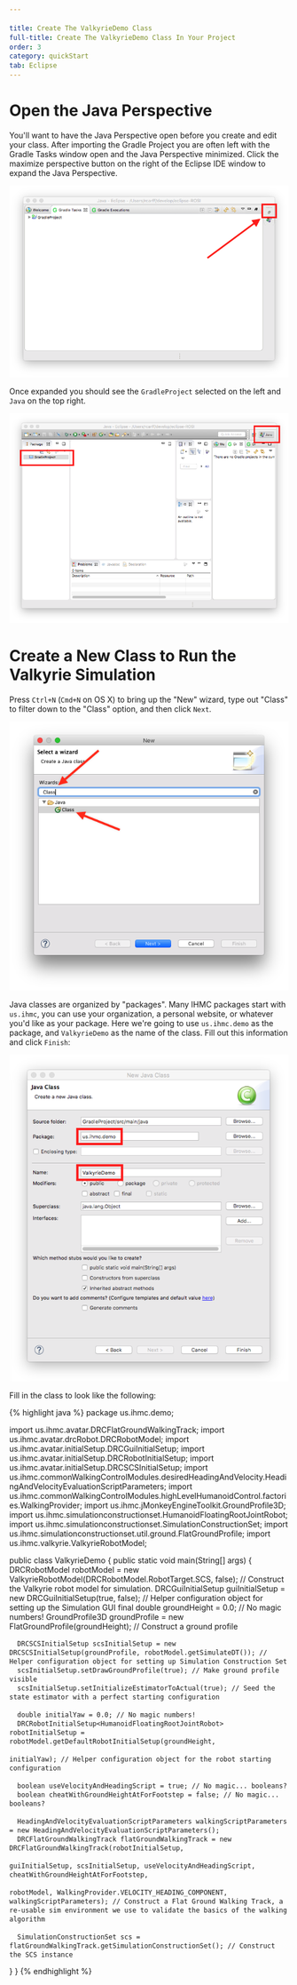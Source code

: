 ```yaml
---

title: Create The ValkyrieDemo Class
full-title: Create The ValkyrieDemo Class In Your Project
order: 3
category: quickStart
tab: Eclipse
---
```


# Open the Java Perspective

You'll want to have the Java Perspective open before you create and edit your class.  After importing the Gradle Project you are often left with the Gradle Tasks window open and the Java Perspective minimized. Click the maximize perspective button on the right of the Eclipse IDE window to expand the Java Perspective.

![Wizard Search](/resources/images/quickstart/eclipseAfterGradleImport.png)

Once expanded you should see the `GradleProject` selected on the left and `Java` on the top right.

![Wizard Search](/resources/images/quickstart/eclipseJavaPerspective.png)

# Create a New Class to Run the Valkyrie Simulation

Press `Ctrl+N` (`Cmd+N` on OS X) to bring up the "New" wizard, type out "Class" to filter down to the "Class" option, and then click `Next`.

![Wizard Search](/resources/images/quickstart/eclipseNewFileWizard.png)

Java classes are organized by "packages". Many IHMC packages start with `us.ihmc`, you can use your organization, a personal website, or whatever you'd like as your package. Here we're going to use `us.ihmc.demo` as the package, and `ValkyrieDemo` as the name of the class. Fill out this information and click `Finish`:

![New Class Wizard](/resources/images/quickstart/eclipseNewClassWizard.png)

Fill in the class to look like the following:

{% highlight java %}
package us.ihmc.demo;

import us.ihmc.avatar.DRCFlatGroundWalkingTrack;
import us.ihmc.avatar.drcRobot.DRCRobotModel;
import us.ihmc.avatar.initialSetup.DRCGuiInitialSetup;
import us.ihmc.avatar.initialSetup.DRCRobotInitialSetup;
import us.ihmc.avatar.initialSetup.DRCSCSInitialSetup;
import us.ihmc.commonWalkingControlModules.desiredHeadingAndVelocity.HeadingAndVelocityEvaluationScriptParameters;
import us.ihmc.commonWalkingControlModules.highLevelHumanoidControl.factories.WalkingProvider;
import us.ihmc.jMonkeyEngineToolkit.GroundProfile3D;
import us.ihmc.simulationconstructionset.HumanoidFloatingRootJointRobot;
import us.ihmc.simulationconstructionset.SimulationConstructionSet;
import us.ihmc.simulationconstructionset.util.ground.FlatGroundProfile;
import us.ihmc.valkyrie.ValkyrieRobotModel;

public class ValkyrieDemo
{
   public static void main(String[] args)
   {
      DRCRobotModel robotModel = new ValkyrieRobotModel(DRCRobotModel.RobotTarget.SCS, false); // Construct the Valkyrie robot model for simulation.
      DRCGuiInitialSetup guiInitialSetup = new DRCGuiInitialSetup(true, false); // Helper configuration object for setting up the Simulation GUI
      final double groundHeight = 0.0; // No magic numbers!
      GroundProfile3D groundProfile = new FlatGroundProfile(groundHeight); // Construct a ground profile

      DRCSCSInitialSetup scsInitialSetup = new DRCSCSInitialSetup(groundProfile, robotModel.getSimulateDT()); // Helper configuration object for setting up Simulation Construction Set
      scsInitialSetup.setDrawGroundProfile(true); // Make ground profile visible
      scsInitialSetup.setInitializeEstimatorToActual(true); // Seed the state estimator with a perfect starting configuration

      double initialYaw = 0.0; // No magic numbers!
      DRCRobotInitialSetup<HumanoidFloatingRootJointRobot> robotInitialSetup = robotModel.getDefaultRobotInitialSetup(groundHeight,
                                                                                                                      initialYaw); // Helper configuration object for the robot starting configuration

      boolean useVelocityAndHeadingScript = true; // No magic... booleans?
      boolean cheatWithGroundHeightAtForFootstep = false; // No magic... booleans?

      HeadingAndVelocityEvaluationScriptParameters walkingScriptParameters = new HeadingAndVelocityEvaluationScriptParameters();
      DRCFlatGroundWalkingTrack flatGroundWalkingTrack = new DRCFlatGroundWalkingTrack(robotInitialSetup,
                                                                                       guiInitialSetup, scsInitialSetup, useVelocityAndHeadingScript, cheatWithGroundHeightAtForFootstep,
                                                                                       robotModel, WalkingProvider.VELOCITY_HEADING_COMPONENT, walkingScriptParameters); // Construct a Flat Ground Walking Track, a re-usable sim environment we use to validate the basics of the walking algorithm

      SimulationConstructionSet scs = flatGroundWalkingTrack.getSimulationConstructionSet(); // Construct the SCS instance
   }
}
{% endhighlight %}

